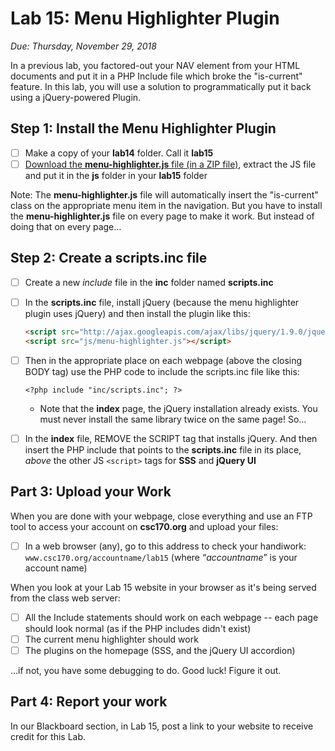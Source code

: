 # Lab 15: Menu Highlighter Plugin
*Due: Thursday, November 29, 2018*

In a previous lab, you factored-out your NAV element from your HTML documents and put it in a PHP Include file which broke the "is-current" feature.  In this lab, you will use a solution to programmatically put it back using a jQuery-powered Plugin.

## Step 1: Install the Menu Highlighter Plugin

- [ ] Make a copy of your **lab14** folder.  Call it **lab15**
- [ ] [Download the **menu-highlighter.js** file (in a ZIP file)](menu-highlighter.zip), extract the JS file and put it in the **js** folder in your **lab15** folder

Note:  The **menu-highlighter.js** file will automatically insert the "is-current" class on the appropriate menu item in the navigation.  But you have to install the **menu-highlighter.js** file on every page to make it work.  But instead of doing that on every page…

## Step 2: Create a scripts.inc file

- [ ] Create a new *include* file in the **inc** folder named **scripts.inc**  

- [ ] In the **scripts.inc** file, install jQuery (because the menu highlighter plugin uses jQuery) and then install the plugin like this:

	```html
	<script src="http://ajax.googleapis.com/ajax/libs/jquery/1.9.0/jquery.min.js"></script>
	<script src="js/menu-highlighter.js"></script>
	```


- [ ] Then in the appropriate place on each webpage (above the closing BODY tag) use the PHP code to include the scripts.inc file like this:

	```php+HTML
	<?php include "inc/scripts.inc"; ?>
	```

  - Note that the **index** page, the jQuery installation already exists.  You must never install the same library twice on the same page!  So…

- [ ] In the **index** file, REMOVE the SCRIPT tag that installs jQuery.  And then insert the PHP include that points to the **scripts.inc** file in its place, *above* the other JS `<script>` tags for **SSS** and **jQuery UI**

## Part 3: Upload your Work

When you are done with your webpage, close everything and use an FTP tool to access your account on **csc170.org** and upload your files:

- [ ] In a web browser (any), go to this address to check your handiwork: 
		`www.csc170.org/accountname/lab15`
	(where “*accountname*” is your account name)

When you look at your Lab 15 website in your browser as it's being served from the class web server:

- [ ] All the Include statements should work on each webpage -- each page should look normal (as if the PHP includes didn't exist)
- [ ] The current menu highlighter should work
- [ ] The plugins on the homepage (SSS, and the jQuery UI accordion)

…if not, you have some debugging to do.  Good luck!  Figure it out.

## Part 4:  Report your work

In our Blackboard section, in Lab 15, post a link to your website to receive credit for this Lab.